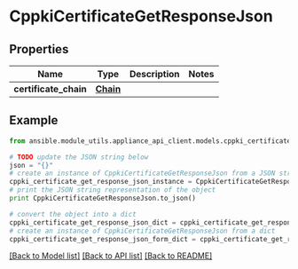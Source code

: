 # CppkiCertificateGetResponseJson


## Properties

Name | Type | Description | Notes
------------ | ------------- | ------------- | -------------
**certificate_chain** | [**Chain**](Chain.md) |  | 

## Example

```python
from ansible.module_utils.appliance_api_client.models.cppki_certificate_get_response_json import CppkiCertificateGetResponseJson

# TODO update the JSON string below
json = "{}"
# create an instance of CppkiCertificateGetResponseJson from a JSON string
cppki_certificate_get_response_json_instance = CppkiCertificateGetResponseJson.from_json(json)
# print the JSON string representation of the object
print CppkiCertificateGetResponseJson.to_json()

# convert the object into a dict
cppki_certificate_get_response_json_dict = cppki_certificate_get_response_json_instance.to_dict()
# create an instance of CppkiCertificateGetResponseJson from a dict
cppki_certificate_get_response_json_form_dict = cppki_certificate_get_response_json.from_dict(cppki_certificate_get_response_json_dict)
```
[[Back to Model list]](../README.md#documentation-for-models) [[Back to API list]](../README.md#documentation-for-api-endpoints) [[Back to README]](../README.md)


